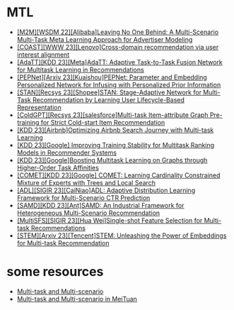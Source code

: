 # MTL
- [[M2M][WSDM 22][Alibaba]Leaving No One Behind: A Multi-Scenario Multi-Task Meta Learning Approach for Advertiser Modeling](https://arxiv.org/abs/2201.06814)
- [[COAST][WWW 23][Lenovo]Cross-domain recommendation via user interest alignment](https://arxiv.org/abs/2301.11467)
- [[AdaTT][KDD 23][Meta]AdaTT: Adaptive Task-to-Task Fusion Network for Multitask Learning in Recommendations](https://arxiv.org/pdf/2304.04959.pdf)
- [[PEPNet][Arxiv 23][Kuaishou]PEPNet: Parameter and Embedding Personalized Network for Infusing with Personalized Prior Information](https://arxiv.org/pdf/2302.01115.pdf)
- [[STAN][Recsys 23][Shopee]STAN: Stage-Adaptive Network for Multi-Task Recommendation by Learning User Lifecycle-Based Representation](https://arxiv.org/abs/2306.12232)
- [[ColdGPT][Recsys 23][salesforce]Multi-task Item-attribute Graph Pre-training for Strict Cold-start Item Recommendation](https://arxiv.org/pdf/2306.14462.pdf)
- [[KDD 23][Airbnb]Optimizing Airbnb Search Journey with Multi-task Learning](https://arxiv.org/abs/2305.18431)
- [[KDD 23][Google] Improving Training Stability for Multitask Ranking Models in Recommender Systems](https://arxiv.org/abs/2302.09178)
- [[KDD 23][Google]Boosting Multitask Learning on Graphs through Higher-Order Task Affinities](https://arxiv.org/abs/2306.14009)
- [[COMET][KDD 23][Google] COMET: Learning Cardinality Constrained Mixture of Experts with Trees and Local Search](https://arxiv.org/abs/2306.02824)
- [[ADL][SIGIR 23][CaiNiao]ADL: Adaptive Distribution Learning Framework for Multi-Scenario CTR Prediction](https://dl.acm.org/doi/pdf/10.1145/3539618.3591944)
- [[SAMD][KDD 23][Ant]SAMD: An Industrial Framework for Heterogeneous Multi-Scenario Recommendation](https://dl.acm.org/doi/pdf/10.1145/3580305.3599955)
- [[MultiSFS][SIGIR 23][Hua Wei]Single-shot Feature Selection for Multi-task Recommendations](https://dl.acm.org/doi/abs/10.1145/3539618.3591767)
- [[STEM][Arxiv 23][Tencent]STEM: Unleashing the Power of Embeddings for Multi-task Recommendation](https://arxiv.org/pdf/2308.13537.pdf)

# some resources

- [Multi-task and Multi-scenario](https://mp.weixin.qq.com/s/4FRc-keU_4H8ZCYiKftqaA)
- [Multi-task and Multi-scenario in MeiTuan](https://mp.weixin.qq.com/s/vsIStYa9wi4-bqquonHBww)
